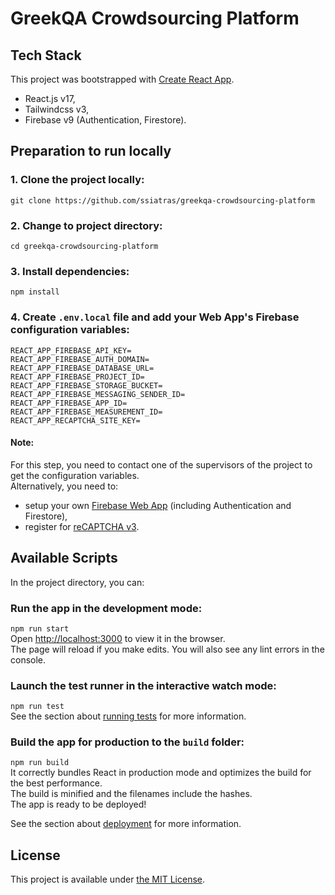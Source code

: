 # GreekQA Crowdsourcing Platform

## Tech Stack
This project was bootstrapped with [Create React App](https://github.com/facebook/create-react-app).
- React.js v17,
- Tailwindcss v3,
- Firebase v9 (Authentication, Firestore).

## Preparation to run locally

### 1. Clone the project locally:
`git clone https://github.com/ssiatras/greekqa-crowdsourcing-platform` 

### 2. Change to project directory:
`cd greekqa-crowdsourcing-platform`

### 3. Install dependencies:
`npm install`

### 4. Create `.env.local` file and add your Web App's Firebase configuration variables:
```
REACT_APP_FIREBASE_API_KEY=
REACT_APP_FIREBASE_AUTH_DOMAIN=
REACT_APP_FIREBASE_DATABASE_URL=
REACT_APP_FIREBASE_PROJECT_ID=
REACT_APP_FIREBASE_STORAGE_BUCKET=
REACT_APP_FIREBASE_MESSAGING_SENDER_ID=
REACT_APP_FIREBASE_APP_ID=
REACT_APP_FIREBASE_MEASUREMENT_ID=
REACT_APP_RECAPTCHA_SITE_KEY=
```
#### Note:
For this step, you need to contact one of the supervisors of the project to get the configuration variables.\
Alternatively, you need to:
- setup your own [Firebase Web App](https://firebase.google.com) (including Authentication and Firestore),
- register for [reCAPTCHA v3](https://www.google.com/recaptcha/about).

## Available Scripts

In the project directory, you can:

### Run the app in the development mode:
`npm run start`\
Open [http://localhost:3000](http://localhost:3000) to view it in the browser.\
The page will reload if you make edits. You will also see any lint errors in the console.

### Launch the test runner in the interactive watch mode:
`npm run test`\
See the section about [running tests](https://facebook.github.io/create-react-app/docs/running-tests) for more information.

### Build the app for production to the `build` folder:
`npm run build`\
It correctly bundles React in production mode and optimizes the build for the best performance.\
The build is minified and the filenames include the hashes. \
The app is ready to be deployed!

See the section about [deployment](https://facebook.github.io/create-react-app/docs/deployment) for more information.

## License
This project is available under [the MIT License](https://github.com/ssiatras/crowdsourcing-platform/blob/main/LICENSE).
